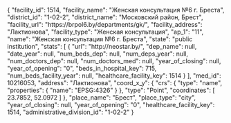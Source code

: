 {
    "facility_id": 1514,
    "facility_name": "Женская консультация №6 г. Бреста",
    "district_id": "1-02-2",
    "district_name": "Московский район, Брест",
    "facility_url": "https:\/\/brpol6.by\/departments\/gk\/",
    "facility_address": "Лактионова",
    "facility_type": "Женская консультация",
    "ap_1": "11",
    "name": "Женская консультация №6 г. Бреста",
    "state": "public institution",
    "stats": [
        {
            "url": "http:\/\/neostar.by\/",
            "dep_name": null,
            "date_year": null,
            "num_beds_dep": null,
            "num_deps_year": null,
            "num_doctors_dep": null,
            "num_doctors_med": null,
            "year_of_closing": null,
            "year_of_opening": "0",
            "beds_in_hospital_key": 715,
            "num_beds_facility_year": null,
            "healthcare_facility_key": 1514
        }
    ],
    "med_id": 10216053,
    "address": "Лактионова",
    "coord_x_y": {
        "crs": {
            "type": "name",
            "properties": {
                "name": "EPSG:4326"
            }
        },
        "type": "Point",
        "coordinates": [
            23.7852,
            52.0972
        ]
    },
    "place_name": "Брест",
    "place_type": "city",
    "year_of_closing": null,
    "year_of_opening": "0",
    "healthcare_facility_key": 1514,
    "administrative_division_id": "1-02-2"
}